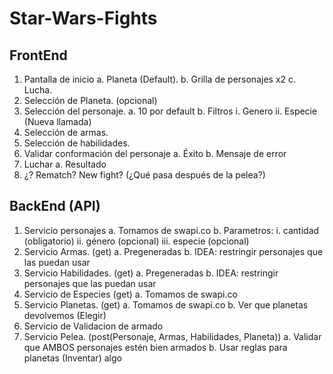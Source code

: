 # Star-Wars-Fights

## FrontEnd
1.	Pantalla de inicio
a.	Planeta (Default).
b.	Grilla de personajes x2
c.	Lucha.
2.	Selección de Planeta. (opcional)
3.	Selección del personaje.
a.	10 por default
b.	Filtros
i.	Genero
ii.	Especie (Nueva llamada)
4.	Selección de armas.
5.	Selección de habilidades.
6.	Validar conformación del personaje
a.	Éxito
b.	Mensaje de error
7.	Luchar
a.	Resultado
8.	¿? Rematch? New fight? (¿Qué pasa después de la pelea?)
## BackEnd (API)
1.	Servicio personajes 
a.	Tomamos de swapi.co
b.	Parametros:
i.	cantidad (obligatorio)
ii.	género (opcional)
iii.	especie (opcional)
2.	Servicio Armas. (get)
a.	Pregeneradas
b.	IDEA: restringir personajes que las puedan usar
3.	Servicio Habilidades. (get)
a.	Pregeneradas
b.	IDEA: restringir personajes que las puedan usar
4.	Servicio de Especies (get)
a.	Tomamos de swapi.co
5.	Servicio Planetas. (get)
a.	Tomamos de swapi.co
b.	Ver que planetas devolvemos (Elegir)
6.	Servicio de Validacion de armado
7.	Servicio Pelea. (post(Personaje, Armas, Habilidades, Planeta))
a.	Validar que AMBOS personajes estén bien armados
b.	Usar reglas para planetas (Inventar)
algo
